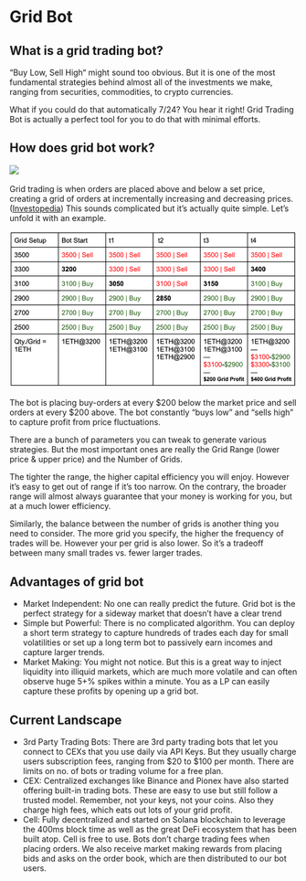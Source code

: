 # Grid Bot

## What is a grid trading bot?&#x20;

“Buy Low, Sell High“ might sound too obvious. But it is one of the most fundamental strategies behind almost all of the investments we make, ranging from securities, commodities, to crypto currencies.

What if you could do that automatically 7/24? You hear it right! Grid Trading Bot is actually a perfect tool for you to do that with minimal efforts.&#x20;

## How does grid bot work?

![](https://lh5.googleusercontent.com/MNuw8wTPQNbdFTBAkm-Ycn3LcWfZbbN4zfSx0ArqEoeS73DhFfl6B9OiB176DKWv8N5qAhE4YcPnoaF86d7mU4uQfkib2GD9AoSiObQUFkIuDFqQNnxLpHtd47ifXdIpt7WK\_My4)

Grid trading is when orders are placed above and below a set price, creating a grid of orders at incrementally increasing and decreasing prices. ([Investopedia](https://www.investopedia.com/terms/g/grid-trading.asp)) This sounds complicated but it’s actually quite simple. Let’s unfold it with an example.

![](<../.gitbook/assets/image (1).png>)

The bot is placing buy-orders at every $200 below the market price and sell orders at every $200 above. The bot constantly “buys low” and “sells high” to capture profit from price fluctuations.

There are a bunch of parameters you can tweak to generate various strategies. But the most important ones are really the Grid Range (lower price & upper price) and the Number of Grids.

The tighter the range, the higher capital efficiency you will enjoy. However it’s easy to get out of range if it’s too narrow. On the contrary, the broader range will almost always guarantee that your money is working for you, but at a much lower efficiency.

Similarly, the balance between the number of grids is another thing you need to consider. The more grid you specify, the higher the frequency of trades will be. However your per grid is also lower. So it’s a tradeoff between many small trades vs. fewer larger trades.

## Advantages of grid bot&#x20;

* Market Independent: No one can really predict the future. Grid bot is the perfect strategy for a sideway market that doesn’t have a clear trend&#x20;
* Simple but Powerful: There is no complicated algorithm. You can deploy a short term strategy to capture hundreds of trades each day for small volatilities or set up a long term bot to passively earn incomes and capture larger trends.&#x20;
* Market Making: You might not notice. But this is a great way to inject liquidity into illiquid markets, which are much more volatile and can often observe huge 5+% spikes within a minute. You as a LP can easily capture these profits by opening up a grid bot.

## Current Landscape

* 3rd Party Trading Bots: There are 3rd party trading bots that let you connect to CEXs that you use daily via API Keys. But they usually charge users subscription fees, ranging from $20 to $100 per month. There are limits on no. of bots or trading volume for a free plan.
* CEX: Centralized exchanges like Binance and Pionex have also started offering built-in trading bots. These are easy to use but still follow a trusted model. Remember, not your keys, not your coins. Also they charge high fees, which eats out lots of your grid profit.
* Cell: Fully decentralized and started on Solana blockchain to leverage the 400ms block time as well as the great DeFi ecosystem that has been built atop. Cell is free to use. Bots don’t charge trading fees when placing orders. We also receive market making rewards from placing bids and asks on the order book, which are then distributed to our bot users.
